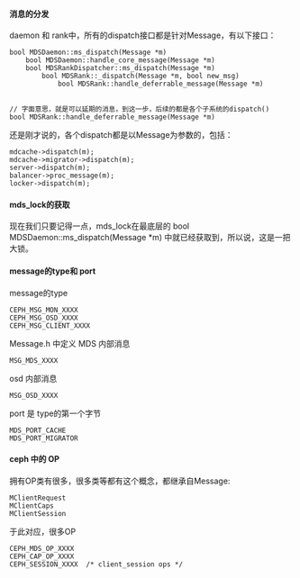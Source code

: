 #### 消息的分发

daemon 和 rank中，所有的dispatch接口都是针对Message，有以下接口：

    bool MDSDaemon::ms_dispatch(Message *m)
        bool MDSDaemon::handle_core_message(Message *m) 
        bool MDSRankDispatcher::ms_dispatch(Message *m)
            bool MDSRank::_dispatch(Message *m, bool new_msg)
                bool MDSRank::handle_deferrable_message(Message *m)
                
                
    // 字面意思，就是可以延期的消息，到这一步，后续的都是各个子系统的dispatch()
    bool MDSRank::handle_deferrable_message(Message *m) 


还是刚才说的，各个dispatch都是以Message为参数的，包括：

    mdcache->dispatch(m);
    mdcache->migrator->dispatch(m);
    server->dispatch(m);
    balancer->proc_message(m);
    locker->dispatch(m);

#### mds_lock的获取

  现在我们只要记得一点，mds_lock在最底层的 bool MDSDaemon::ms_dispatch(Message \*m) 中就已经获取到，所以说，这是一把大锁。
  
  
#### message的type和 port 

message的type

    CEPH_MSG_MON_XXXX
    CEPH_MSG_OSD_XXXX
    CEPH_MSG_CLIENT_XXXX

Message.h 中定义
MDS 内部消息

    MSG_MDS_XXXX

osd 内部消息

    MSG_OSD_XXXX

port 是 type的第一个字节

    MDS_PORT_CACHE
    MDS_PORT_MIGRATOR

#### ceph 中的 OP

拥有OP类有很多，很多类等都有这个概念，都继承自Message:

    MClientRequest
    MClientCaps
    MClientSession 


于此对应，很多OP

    CEPH_MDS_OP_XXXX 
    CEPH_CAP_OP_XXXX
    CEPH_SESSION_XXXX  /* client_session ops */
